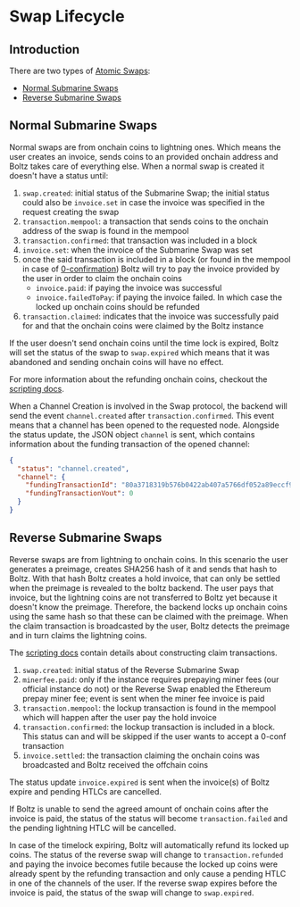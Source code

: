 # Swap Lifecycle

## Introduction

There are two types of [Atomic Swaps](https://en.bitcoin.it/wiki/Atomic\_swap):

* [Normal Submarine Swaps](lifecycle.md#normal-submarine-swaps)
* [Reverse Submarine Swaps](lifecycle.md#reverse-submarine-swaps)

## Normal Submarine Swaps

Normal swaps are from onchain coins to lightning ones. Which means the user creates an invoice, sends coins to an provided onchain address and Boltz takes care of everything else. When a normal swap is created it doesn't have a status until:

1. `swap.created`: initial status of the Submarine Swap; the initial status could also be `invoice.set` in case the invoice was specified in the request creating the swap
2. `transaction.mempool`: a transaction that sends coins to the onchain address of the swap is found in the mempool
3. `transaction.confirmed`: that transaction was included in a block
4. `invoice.set`: when the invoice of the Submarine Swap was set
5. once the said transaction is included in a block (or found in the mempool in case of [0-confirmation](./)) Boltz will try to pay the invoice provided by the user in order to claim the onchain coins
   * `invoice.paid`: if paying the invoice was successful
   * `invoice.failedToPay`: if paying the invoice failed. In which case the locked up onchain coins should be refunded
6. `transaction.claimed`: indicates that the invoice was successfully paid for and that the onchain coins were claimed by the Boltz instance

If the user doesn't send onchain coins until the time lock is expired, Boltz will set the status of the swap to `swap.expired` which means that it was abandoned and sending onchain coins will have no effect.

For more information about the refunding onchain coins, checkout the [scripting docs](scripting.md).

When a Channel Creation is involved in the Swap protocol, the backend will send the event `channel.created` after `transaction.confirmed`. This event means that a channel has been opened to the requested node. Alongside the status update, the JSON object `channel` is sent, which contains information about the funding transaction of the opened channel:

```json
{
  "status": "channel.created",
  "channel": {
    "fundingTransactionId": "80a3718319b576b0422ab407a5766df052a89eccf9789d90e0d250e3fc2734f7",
    "fundingTransactionVout": 0
  }
}
```

## Reverse Submarine Swaps

Reverse swaps are from lightning to onchain coins. In this scenario the user generates a preimage, creates SHA256 hash of it and sends that hash to Boltz. With that hash Boltz creates a hold invoice, that can only be settled when the preimage is revealed to the boltz backend. The user pays that invoice, but the lightning coins are not transferred to Boltz yet because it doesn't know the preimage. Therefore, the backend locks up onchain coins using the same hash so that these can be claimed with the preimage. When the claim transaction is broadcasted by the user, Boltz detects the preimage and in turn claims the lightning coins.

The [scripting docs](scripting.md) contain details about constructing claim transactions.

1. `swap.created`: initial status of the Reverse Submarine Swap
2. `minerfee.paid`: only if the instance requires prepaying miner fees (our official instance do not) or the Reverse Swap enabled the Ethereum prepay miner fee; event is sent when the miner fee invoice is paid
3. `transaction.mempool`: the lockup transaction is found in the mempool which will happen after the user pay the hold invoice
4. `transaction.confirmed`: the lockup transaction is included in a block. This status can and will be skipped if the user wants to accept a 0-conf transaction
5. `invoice.settled`: the transaction claiming the onchain coins was broadcasted and Boltz received the offchain coins

The status update `invoice.expired` is sent when the invoice(s) of Boltz expire and pending HTLCs are cancelled.

If Boltz is unable to send the agreed amount of onchain coins after the invoice is paid, the status of the status will become `transaction.failed` and the pending lightning HTLC will be cancelled.

In case of the timelock expiring, Boltz will automatically refund its locked up coins. The status of the reverse swap will change to `transaction.refunded` and paying the invoice becomes futile because the locked up coins were already spent by the refunding transaction and only cause a pending HTLC in one of the channels of the user. If the reverse swap expires before the invoice is paid, the status of the swap will change to `swap.expired`.
